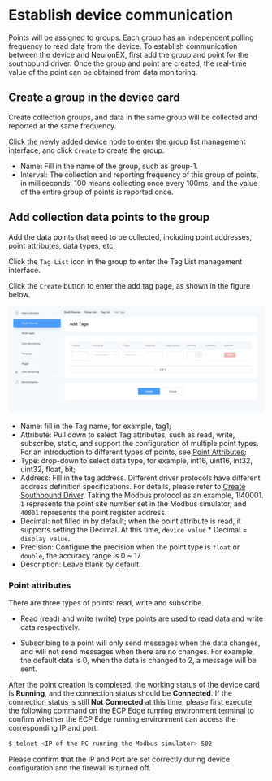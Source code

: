 # Establish device communication

 Points will be assigned to groups. Each group has an independent polling frequency to read data from the device. To establish communication between the device and NeuronEX, first add the group and point for the southbound driver. Once the group and point are created, the real-time value of the point can be obtained from data monitoring.

## Create a group in the device card

Create collection groups, and data in the same group will be collected and reported at the same frequency.

Click the newly added device node to enter the group list management interface, and click `Create` to create the group.

* Name: Fill in the name of the group, such as group-1.
* Interval: The collection and reporting frequency of this group of points, in milliseconds, 100 means collecting once every 100ms, and the value of the entire group of points is reported once.


## Add collection data points to the group

Add the data points that need to be collected, including point addresses, point attributes, data types, etc.

Click the `Tag List` icon in the group to enter the Tag List management interface.

Click the `Create` button to enter the add tag page, as shown in the figure below.

![tags-add](./assets/tags-add.png)

* Name: fill in the Tag name, for example, tag1;
* Attribute: Pull down to select Tag attributes, such as read, write, subscribe, static, and support the configuration of multiple point types. For an introduction to different types of points, see [Point Attributes](#point-attributes);
* Type: drop-down to select data type, for example, int16, uint16, int32, uint32, float, bit;
* Address: Fill in the tag address. Different driver protocols have different address definition specifications. For details, please refer to [Create Southbound Driver](../south-devices/south-devices.md). Taking the Modbus protocol as an example, 1!40001. `1` represents the point site number set in the Modbus simulator, and `40001` represents the point register address.
* Decimal: not filled in by default; when the point attribute is read, it supports setting the Decimal. At this time, `device value` * Decimal = `display value`.
* Precision: Configure the precision when the point type is `float` or `double`, the accuracy range is 0 ~ 17
* Description: Leave blank by default.

### Point attributes

There are three types of points: read, write and subscribe.

- Read (read) and write (write) type points are used to read data and write data respectively.

- Subscribing to a point will only send messages when the data changes, and will not send messages when there are no changes. For example, the default data is 0, when the data is changed to 2, a message will be sent. 

After the point creation is completed, the working status of the device card is **Running**, and the connection status should be **Connected**. If the connection status is still **Not Connected** at this time, please first execute the following command on the ECP Edge running environment terminal to confirm whether the ECP Edge running environment can access the corresponding IP and port:

```bash
$ telnet <IP of the PC running the Modbus simulator> 502
```

Please confirm that the IP and Port are set correctly during device configuration and the firewall is turned off.